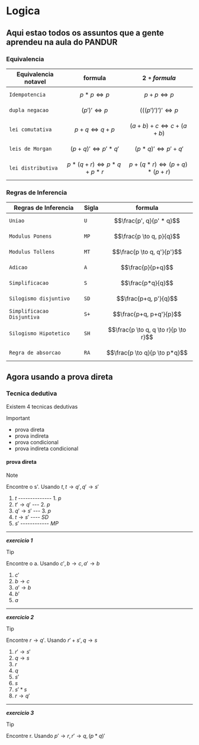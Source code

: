 # Logica
## Aqui estao todos os assuntos que a gente aprendeu na aula do PANDUR
### Equivalencia
| Equivalencia notavel     | formula                               | $$2\circ formula$$|
|--------------------------|---------------------------------------|-------------------|
|`Idempotencia`            |$$p*p \Leftrightarrow p$$              | $$p+p \Leftrightarrow p$$|
|`dupla negacao`           |$$(p')' \Leftrightarrow p$$            | $$(((p')')')' \Leftrightarrow p$$|
|`lei comutativa`          |$$p+q \Leftrightarrow q+p$$            | $$(a+b)+c \Leftrightarrow c+(a+b)$$|
|`leis de Morgan`          |$$(p+q)' \Leftrightarrow p'  *  q'$$    | $$(p*q)' \Leftrightarrow p'+q'$$|
|`lei distributiva`        |$$p*(q+r) \Leftrightarrow p*q + p *r$$  | $$p+(q*r) \Leftrightarrow (p+q) * (p+r)$$||
### Regras de Inferencia    
| Regras de Inferencia     | Sigla| formula                  |
|--------------------------|------|--------------------------|
|`Uniao`                   |  `U`  | $$\frac{p', q}{p' * q}$$|
|`Modulus Ponens`          |  `MP` |  $$\frac{p \to q, p}{q}$$|
|`Modulus Tollens`         |  `MT` | $$\frac{p \to q, q'}{p'}$$|
|`Adicao`                  |  `A`  | $$\frac{p}{p+q}$$|
|`Simplificacao`           |  `S`  |$$\frac{p*q}{q}$$|
|`Silogismo disjuntivo`    | `SD`  | $$\frac{p+q, p'}{q}$$|
|`Simplificacao Disjuntiva`|  `S+` | $$\frac{p+q, p+q'}{p}$$|
|`Silogismo Hipotetico`    |  `SH`|$$\frac{p \to q, q \to r}{p \to r}$$|
|`Regra de absorcao`       | `RA` |  $$\frac{p \to q}{p \to p*q}$$|
## Agora usando a prova direta
### Tecnica dedutiva
Existem 4 tecnicas dedutivas 
> [!IMPORTANT]
> - prova direta
> - prova indireta
> - prova condicional
> - prova indireta condicional
#### prova direta
> [!NOTE]
> Encontre o s'. Usando $t, t \to q', q' \to s'$
>   1) $t$ -------------- 1. $p$
>   2) $t' \to q'$    --- 2. $p$
>   3) $q' \to s'$    --- 3. $p$
>   4) $t \to s'$    ---- $SD$
>   5) $s'$ ------------ $MP$

---

***exercicio 1***


> [!TIP]
> Encontre o a. Usando $c', b \to c, a' \to b$
> 1) $c'$
> 2) $b \to c$
> 3) $a' \to b$
> 4) $b'$
> 5) $a$

---

***exercicio 2***

> [!TIP]
> Encontre $r \to q'$. Usando $r'+s', q \to s$
>  1) $r' \to s'$
>  2) $q \to s$
>  3) $r$
>  4) $q$
>  5) $s'$
>  6) $s$
>  7) $s'*s$
>  8) $r \to q'$

---

***exercicio 3***

> [!TIP]
> Encontre r. Usando $p' \to r, r' \to q, (p*q)'$
